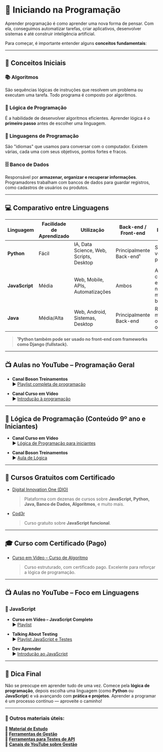# 🧠 Iniciando na Programação

Aprender programação é como aprender uma nova forma de pensar. Com ela, conseguimos automatizar tarefas, criar aplicativos, desenvolver sistemas e até construir inteligência artificial.

Para começar, é importante entender alguns **conceitos fundamentais**:

---

## 🧩 Conceitos Iniciais

### 📚 **Algoritmos**

São sequências lógicas de instruções que resolvem um problema ou executam uma tarefa. Todo programa é composto por algoritmos.

### 🧠 **Lógica de Programação**

É a habilidade de desenvolver algoritmos eficientes. Aprender lógica é o **primeiro passo** antes de escolher uma linguagem.

### 💬 **Linguagens de Programação**

São "idiomas" que usamos para conversar com o computador. Existem várias, cada uma com seus objetivos, pontos fortes e fracos.

### 🗄️ **Banco de Dados**

Responsável por **armazenar, organizar e recuperar informações**. Programadores trabalham com bancos de dados para guardar registros, como cadastros de usuários ou produtos.

---

## 💻 Comparativo entre Linguagens

| Linguagem      | Facilidade de Aprendizado | Utilização                              | Back-end / Front-end     | Pontos Fortes                                               | Pontos Fracos                          |
| -------------- | ------------------------- | --------------------------------------- | ------------------------ | ----------------------------------------------------------- | -------------------------------------- |
| **Python**     | Fácil                     | IA, Data Science, Web, Scripts, Desktop | Principalmente Back-end¹ | Sintaxe simples, versátil, ótimo para iniciantes            | Menor performance em apps complexos    |
| **JavaScript** | Média                     | Web, Mobile, APIs, Automatizações       | Ambos                    | Ampla comunidade, execução no navegador, muitas bibliotecas | Pode ser confuso no início, assíncrono |
| **Java**       | Média/Alta                | Web, Android, Sistemas, Desktop         | Principalmente Back-end  | Robusto, multiplataforma, orientação a objetos forte        | Verbosidade e curva de aprendizado     |

> **¹Python também pode ser usado no front-end com frameworks como Django (fullstack).**

---

## 📺 Aulas no YouTube – Programação Geral

- **Canal Boson Treinamentos**  
  ▶️ [Playlist completa de programação](https://youtube.com/playlist?list=PLucm8g_ezqNrWAQH2B_0AnrFY5dJcgOLR)

- **Canal Curso em Vídeo**  
  ▶️ [Introdução à programação](https://youtu.be/Ofktsne-utM)

---

## 🧠 Lógica de Programação (Conteúdo 9º ano e Iniciantes)

- **Canal Curso em Vídeo**  
  ▶️ [Lógica de Programação para iniciantes](https://youtu.be/8mei6uVttho)

- **Canal Boson Treinamentos**  
  ▶️ [Aula de Lógica](https://youtu.be/41ubXTEPFO0)

---

## 📜 Cursos Gratuitos com Certificado

- [Digital Innovation One (DIO)](https://www.dio.me/)

  > Plataforma com dezenas de cursos sobre **JavaScript, Python, Java, Banco de Dados, Algoritmos**, e muito mais.

- [Cod3r](https://www.cod3r.com.br/courses/javascript-funcional-fundamentos)
  > Curso gratuito sobre **JavaScript funcional**.

---

## 🎓 Curso com Certificado (Pago)

- [Curso em Vídeo – Curso de Algoritmo](https://www.cursoemvideo.com/curso/curso-de-algoritmo/)
  > Curso estruturado, com certificado pago. Excelente para reforçar a lógica de programação.

---

## 📺 Aulas no YouTube – Foco em Linguagens

### 🔸 JavaScript

- **Curso em Vídeo – JavaScript Completo**  
  ▶️ [Playlist](https://youtube.com/playlist?list=PLntvgXM11X6pi7mW0O4ZmfUI1xDSIbmTm)

- **Talking About Testing**  
  ▶️ [Playlist JavaScript e Testes](https://www.youtube.com/playlist?list=PL-eblSNRj0QH36XrwvGfhh14GjpG-ViS2)

- **Dev Aprender**  
  ▶️ [Introdução ao JavaScript](https://youtu.be/i6Oi-YtXnAU)

---

## 🚀 Dica Final

Não se preocupe em aprender tudo de uma vez. Comece pela **lógica de programação**, depois escolha uma linguagem (como **Python** ou **JavaScript**) e vá avançando com **prática e projetos**. Aprender a programar é um processo contínuo — aproveite o caminho!

---

### 🧰 Outros materiais úteis:

:open_book: **[Material de Estudo](./ferramentas_de_estudo.md)**  
:open_book: **[Ferramentas de Gestão](./ferramentas_gestao.md)**  
:open_book: **[Ferramentas para Testes de API](./ferramentas_teste_api.md)**  
:open_book: **[Canais do YouTube sobre Gestão](./canais_youtube_gestao.md)**
